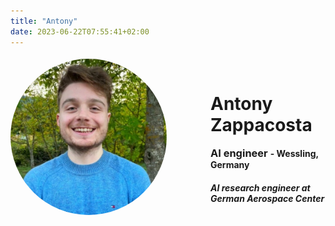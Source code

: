 ```yaml
---
title: "Antony"
date: 2023-06-22T07:55:41+02:00
---
```


<style>
.profile-container {
  display: flex;
  align-items: center;
  margin-top: 0;
}

.profile-image {
  border-radius: 50%;
  height: 250px;
  width: 250px;
  margin-right: 70px;
}

.profile-details {
  margin-top: 20px;
}

@media (max-width: 600px) {
  .profile-container {
    flex-direction: column;
    align-items: center; /* Horizontally center the elements */
  }

  .profile-image {
    margin-right: 0;
    margin-bottom: 20px;
    margin-left: auto; /* Horizontally center the image */
    margin-right: auto;
  }
}
</style>

<div class="profile-container">
  <!-- Set up a circular image with a border radius of 50% -->
  <img src="./Antony.jpg" alt="Antony" class="profile-image">

  <div class="profile-details">
    <h1>Antony Zappacosta</h1>
    <h3 style="display: inline;">AI engineer</h3>
    <h4 style="display: inline;"> - Wessling, Germany</h4>
    <h5>AI research engineer at German Aerospace Center</h5>
  </div>
</div>